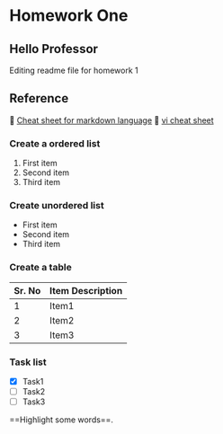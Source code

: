 
# Homework One
## Hello Professor
Editing readme file for homework 1

## Reference
:page_facing_up: [Cheat sheet for markdown language](https://www.markdownguide.org/cheat-sheet/) 
:page_facing_up: [vi cheat sheet](http://www.linux-admins.net/2011/01/vi-cheat-sheet.html)

### Create a ordered list
1. First item
2. Second item
3. Third item

### Create unordered list
- First item
- Second item
- Third item

### Create a table
| Sr. No | Item Description |
| ------ | ---------------- |
| 1 | Item1 |
| 2 | Item2 |
| 3 | Item3 |

### Task list
- [x] Task1
- [ ] Task2
- [ ] Task3

==Highlight some words==.

